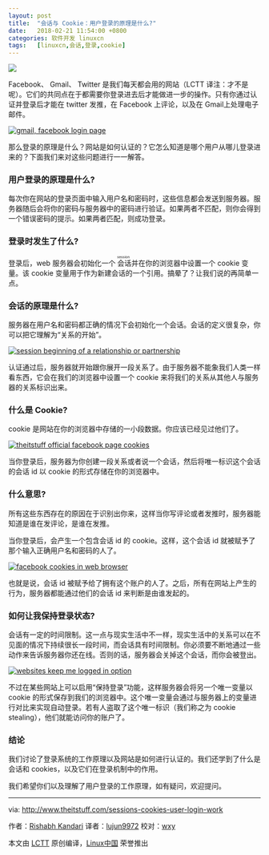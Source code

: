 ```yaml
---
layout: post
title:	"会话与 Cookie：用户登录的原理是什么?"
date:	2018-02-21 11:54:00 +0800 
categories:	软件开发 linuxcn 
tags:	[linuxcn,会话,登录,cookie]
---
```



![](/Asserts/Images//attachment/album/201802/21/115419r2ix9xosmaqminbx.jpg)


Facebook、 Gmail、 Twitter 是我们每天都会用的网站（LCTT 译注：才不是呢）。它们的共同点在于都需要你登录进去后才能做进一步的操作。只有你通过认证并登录后才能在 twitter 发推，在 Facebook 上评论，以及在 Gmail上处理电子邮件。


[![gmail, facebook login page](/Asserts/Images//attachment/album/201802/21/115432ezu3wuucuuupsdt3.jpg)](http://www.theitstuff.com/wp-content/uploads/2017/10/Untitled-design-1.jpg)


那么登录的原理是什么？网站是如何认证的？它怎么知道是哪个用户从哪儿登录进来的？下面我们来对这些问题进行一一解答。


### 用户登录的原理是什么?


每次你在网站的登录页面中输入用户名和密码时，这些信息都会发送到服务器。服务器随后会将你的密码与服务器中的密码进行验证。如果两者不匹配，则你会得到一个错误密码的提示。如果两者匹配，则成功登录。


### 登录时发生了什么?


登录后，web 服务器会初始化一个<ruby> 会话 <rt>  session </rt></ruby>并在你的浏览器中设置一个 cookie 变量。该 cookie 变量用于作为新建会话的一个引用。搞晕了？让我们说的再简单一点。


### 会话的原理是什么?


服务器在用户名和密码都正确的情况下会初始化一个会话。会话的定义很复杂，你可以把它理解为“关系的开始”。


[![session beginning of a relationship or partnership](/Asserts/Images//attachment/album/201802/21/115432xboligovi3ylyrlg.png)](http://www.theitstuff.com/wp-content/uploads/2017/10/pasted-image-0-9.png)


认证通过后，服务器就开始跟你展开一段关系了。由于服务器不能象我们人类一样看东西，它会在我们的浏览器中设置一个 cookie 来将我们的关系从其他人与服务器的关系标识出来。


### 什么是 Cookie?


cookie 是网站在你的浏览器中存储的一小段数据。你应该已经见过他们了。


[![theitstuff official facebook page cookies](/Asserts/Images//attachment/album/201802/21/115433rxip79d1957z0bk1.png)](http://www.theitstuff.com/wp-content/uploads/2017/10/pasted-image-0-1-4.png)


当你登录后，服务器为你创建一段关系或者说一个会话，然后将唯一标识这个会话的会话 id 以 cookie 的形式存储在你的浏览器中。


### 什么意思?


所有这些东西存在的原因在于识别出你来，这样当你写评论或者发推时，服务器能知道是谁在发评论，是谁在发推。


当你登录后，会产生一个包含会话 id 的 cookie。这样，这个会话 id 就被赋予了那个输入正确用户名和密码的人了。


[![facebook cookies in web browser](/Asserts/Images//attachment/album/201802/21/115433jpxxfhxlz02fbcrv.png)](http://www.theitstuff.com/wp-content/uploads/2017/10/pasted-image-0-2-3-e1508926255472.png)


也就是说，会话 id 被赋予给了拥有这个账户的人了。之后，所有在网站上产生的行为，服务器都能通过他们的会话 id 来判断是由谁发起的。


### 如何让我保持登录状态?


会话有一定的时间限制。这一点与现实生活中不一样，现实生活中的关系可以在不见面的情况下持续很长一段时间，而会话具有时间限制。你必须要不断地通过一些动作来告诉服务器你还在线。否则的话，服务器会关掉这个会话，而你会被登出。


[![websites keep me logged in option](/Asserts/Images//attachment/album/201802/21/115434bwn14z1wudgptrgo.png)](http://www.theitstuff.com/wp-content/uploads/2017/10/pasted-image-0-3-3-e1508926314117.png)


不过在某些网站上可以启用“保持登录”功能，这样服务器会将另一个唯一变量以 cookie 的形式保存到我们的浏览器中。这个唯一变量会通过与服务器上的变量进行对比来实现自动登录。若有人盗取了这个唯一标识（我们称之为 cookie stealing），他们就能访问你的账户了。


### 结论


我们讨论了登录系统的工作原理以及网站是如何进行认证的。我们还学到了什么是会话和 cookies，以及它们在登录机制中的作用。


我们希望你们以及理解了用户登录的工作原理，如有疑问，欢迎提问。




---


via: <http://www.theitstuff.com/sessions-cookies-user-login-work>


作者：[Rishabh Kandari](http://www.theitstuff.com/author/reevkandari) 译者：[lujun9972](https://github.com/lujun9972) 校对：[wxy](https://github.com/wxy)


本文由 [LCTT](https://github.com/LCTT/TranslateProject) 原创编译，[Linux中国](https://linux.cn/) 荣誉推出
